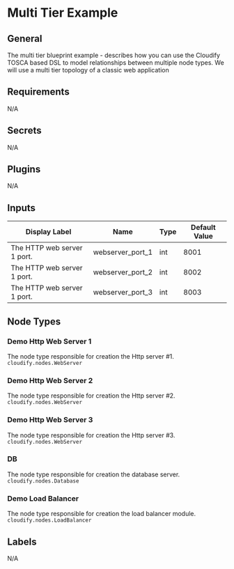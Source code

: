 # Multi Tier Example

## General

The multi tier blueprint example - describes how you can use the Cloudify TOSCA based DSL to model relationships between multiple node types. 
We will use a multi tier topology of a classic web application

## Requirements

N/A 

## Secrets

N/A

## Plugins

N/A

## Inputs

| Display Label                            | Name                | Type   | Default Value |
| ---------------------------------------- | ------------------- | ------ | ------------- |
| The HTTP web server 1 port.              | webserver_port_1    | int    | 8001          |
| The HTTP web server 1 port.              | webserver_port_2    | int    | 8002          |
| The HTTP web server 1 port.              | webserver_port_3    | int    | 8003          |

## Node Types

### Demo Http Web Server 1
The node type responsible for creation the Http server #1.\
 `cloudify.nodes.WebServer`

### Demo Http Web Server 2
The node type responsible for creation the Http server #2.\
 `cloudify.nodes.WebServer`

### Demo Http Web Server 3
The node type responsible for creation the Http server #3.\
 `cloudify.nodes.WebServer`

### DB
The node type responsible for creation the database server.\
`cloudify.nodes.Database`

### Demo Load Balancer
The node type responsible for creation the load balancer module.\
`cloudify.nodes.LoadBalancer`

## Labels

N/A